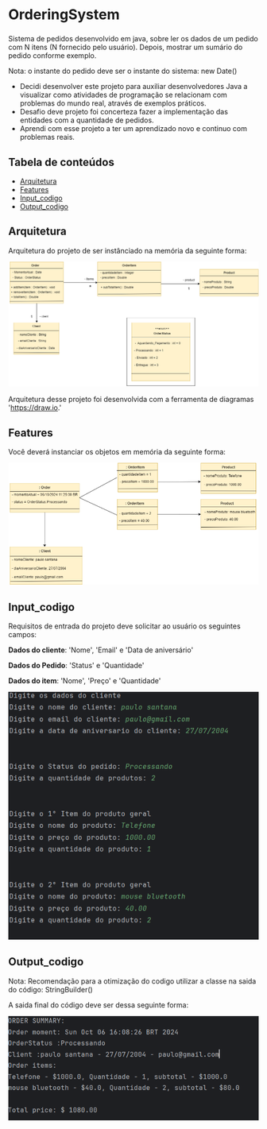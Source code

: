 # OrderingSystem
### 
Sistema de pedidos desenvolvido em java, sobre ler os dados de um pedido com N itens (N fornecido pelo usuário). Depois, mostrar um sumário do pedido conforme exemplo.

Nota: o instante do pedido deve ser o instante do sistema: new Date()

* Decidi desenvolver este projeto para auxiliar desenvolvedores Java a visualizar como atividades de programação se relacionam com problemas do mundo real, através de exemplos práticos.
* Desafio deve projeto foi concerteza fazer a implementação das entidades com a quantidade de pedidos.
* Aprendi com esse projeto a ter um aprendizado novo e continuo com problemas reais.

## Tabela de conteúdos
- [Arquitetura](#arquitetura)
- [Features](#features)
- [Input_codigo](#input_codigo)
- [Output_codigo](#output_codigo)

## Arquitetura
Arquitetura do projeto de ser instânciado na memória da seguinte forma: 

![Imagem da arquitetura do projeto](/Imagens/Arquitetura01.drawio.png)

Arquitetura desse projeto foi desenvolvida com a ferramenta de diagramas 'https://draw.io.'

## Features
Você deverá instanciar os objetos em memória da seguinte forma:

![Features01 drawio](/Imagens/Features01.drawio.png)

## Input_codigo
Requisitos de entrada do projeto deve solicitar ao usuário os seguintes campos:

**Dados do cliente**: 'Nome', 'Email' e 'Data de aniversário'

**Dados do Pedido**: 'Status' e 'Quantidade'

**Dados do item**: 'Nome', 'Preço' e 'Quantidade'

![Features01 drawio](/Imagens/Input_codigo.png)

## Output_codigo
Nota: Recomendação para a otimização do codigo utilizar a classe na saida do código: StringBuilder()

A saida final do código deve ser dessa seguinte forma:

![Features01 drawio](/Imagens/Output_codigo.png)
